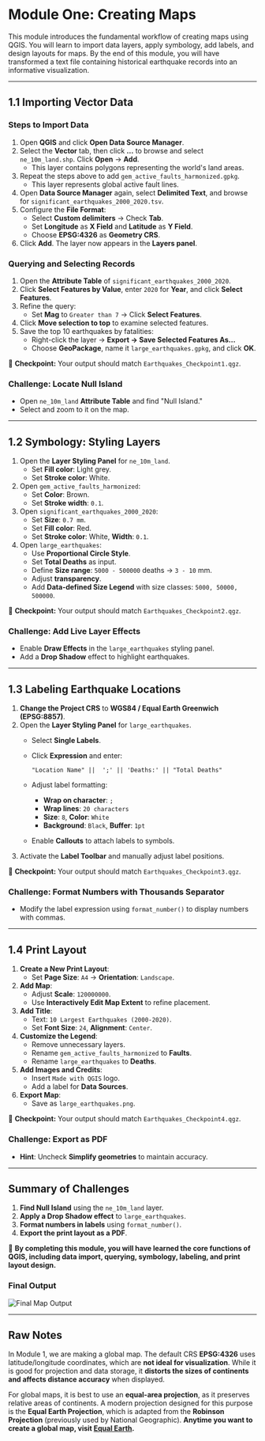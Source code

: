 # **Module One: Creating Maps**

This module introduces the fundamental workflow of creating maps using QGIS. You will learn to import data layers, apply symbology, add labels, and design layouts for maps. By the end of this module, you will have transformed a text file containing historical earthquake records into an informative visualization.

---

## **1.1 Importing Vector Data**

### **Steps to Import Data**

1. Open **QGIS** and click **Open Data Source Manager**.  
2. Select the **Vector** tab, then click **…** to browse and select `ne_10m_land.shp`. Click **Open** → **Add**.  
   - This layer contains polygons representing the world's land areas.  
3. Repeat the steps above to add `gem_active_faults_harmonized.gpkg`.  
   - This layer represents global active fault lines.  
4. Open **Data Source Manager** again, select **Delimited Text**, and browse for `significant_earthquakes_2000_2020.tsv`.  
5. Configure the **File Format**:
   - Select **Custom delimiters** → Check **Tab**.
   - Set **Longitude** as **X Field** and **Latitude** as **Y Field**.
   - Choose **EPSG:4326** as **Geometry CRS**.
6. Click **Add**. The layer now appears in the **Layers panel**.  

### **Querying and Selecting Records**

1. Open the **Attribute Table** of `significant_earthquakes_2000_2020`.  
2. Click **Select Features by Value**, enter `2020` for **Year**, and click **Select Features**.  
3. Refine the query:
   - Set **Mag** to `Greater than 7` → Click **Select Features**.  
4. Click **Move selection to top** to examine selected features.  
5. Save the top 10 earthquakes by fatalities:
   - Right-click the layer → **Export → Save Selected Features As...**  
   - Choose **GeoPackage**, name it `large_earthquakes.gpkg`, and click **OK**.  

📌 **Checkpoint:** Your output should match `Earthquakes_Checkpoint1.qgz`.  

### **Challenge: Locate Null Island**  
- Open `ne_10m_land` **Attribute Table** and find "Null Island."  
- Select and zoom to it on the map.  

---

## **1.2 Symbology: Styling Layers**

1. Open the **Layer Styling Panel** for `ne_10m_land`.  
   - Set **Fill color**: Light grey.  
   - Set **Stroke color**: White.  
2. Open `gem_active_faults_harmonized`:  
   - Set **Color**: Brown.  
   - Set **Stroke width**: `0.1`.  
3. Open `significant_earthquakes_2000_2020`:  
   - Set **Size**: `0.7 mm`.  
   - Set **Fill color**: Red.  
   - Set **Stroke color**: White, **Width**: `0.1`.  
4. Open `large_earthquakes`:  
   - Use **Proportional Circle Style**.  
   - Set **Total Deaths** as input.  
   - Define **Size range**: `5000 - 500000` deaths → `3 - 10` mm.  
   - Adjust **transparency**.  
   - Add **Data-defined Size Legend** with size classes: `5000, 50000, 500000`.  

📌 **Checkpoint:** Your output should match `Earthquakes_Checkpoint2.qgz`.  

### **Challenge: Add Live Layer Effects**  
- Enable **Draw Effects** in the `large_earthquakes` styling panel.  
- Add a **Drop Shadow** effect to highlight earthquakes.  

---

## **1.3 Labeling Earthquake Locations**

1. **Change the Project CRS** to **WGS84 / Equal Earth Greenwich (EPSG:8857)**.  
2. Open the **Layer Styling Panel** for `large_earthquakes`.  
   - Select **Single Labels**.  
   - Click **Expression** and enter:  

     ```qgis
     "Location Name" ||  ';' || 'Deaths:' || "Total Deaths"
     ```
   - Adjust label formatting:
     - **Wrap on character**: `;`
     - **Wrap lines**: `20 characters`
     - **Size**: `8`, **Color**: `White`
     - **Background**: `Black`, **Buffer**: `1pt`
   - Enable **Callouts** to attach labels to symbols.  
3. Activate the **Label Toolbar** and manually adjust label positions.  

📌 **Checkpoint:** Your output should match `Earthquakes_Checkpoint3.qgz`.  

### **Challenge: Format Numbers with Thousands Separator**  
- Modify the label expression using `format_number()` to display numbers with commas.  

---

## **1.4 Print Layout**

1. **Create a New Print Layout**:  
   - Set **Page Size**: `A4` → **Orientation**: `Landscape`.  
2. **Add Map**:  
   - Adjust **Scale**: `120000000`.  
   - Use **Interactively Edit Map Extent** to refine placement.  
3. **Add Title**:  
   - Text: `10 Largest Earthquakes (2000-2020)`.  
   - Set **Font Size**: `24`, **Alignment**: `Center`.  
4. **Customize the Legend**:  
   - Remove unnecessary layers.  
   - Rename `gem_active_faults_harmonized` to **Faults**.  
   - Rename `large_earthquakes` to **Deaths**.  
5. **Add Images and Credits**:  
   - Insert `Made with QGIS` logo.  
   - Add a label for **Data Sources**.  
6. **Export Map**:  
   - Save as `large_earthquakes.png`.  

📌 **Checkpoint:** Your output should match `Earthquakes_Checkpoint4.qgz`.  

### **Challenge: Export as PDF**  
- **Hint**: Uncheck **Simplify geometries** to maintain accuracy.  

---

## **Summary of Challenges**  

1. **Find Null Island** using the `ne_10m_land` layer.  
2. **Apply a Drop Shadow effect** to `large_earthquakes`.  
3. **Format numbers in labels** using `format_number()`.  
4. **Export the print layout as a PDF**.  

🎯 **By completing this module, you will have learned the core functions of QGIS, including data import, querying, symbology, labeling, and print layout design.**

### **Final Output**
![Final Map Output](large_earthquakes.png)

---

## **Raw Notes**
In Module 1, we are making a global map. The default CRS **EPSG:4326** uses latitude/longitude coordinates, which are **not ideal for visualization**. While it is good for projection and data storage, it **distorts the sizes of continents and affects distance accuracy** when displayed. 

For global maps, it is best to use an **equal-area projection**, as it preserves relative areas of continents. A modern projection designed for this purpose is the **Equal Earth Projection**, which is adapted from the **Robinson Projection** (previously used by National Geographic). **Anytime you want to create a global map, visit [Equal Earth](https://equal-earth.com/).**